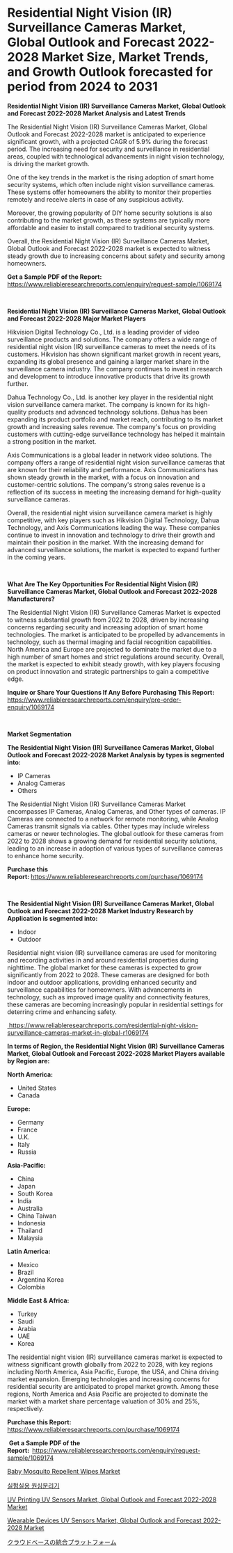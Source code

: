<p><h1>Residential Night Vision (IR) Surveillance Cameras Market, Global Outlook and Forecast 2022-2028 Market Size, Market Trends, and Growth Outlook forecasted for period from 2024 to 2031</h1></p><p><strong>Residential Night Vision (IR) Surveillance Cameras Market, Global Outlook and Forecast 2022-2028 Market Analysis and Latest Trends</strong></p>
<p><p>The Residential Night Vision (IR) Surveillance Cameras Market, Global Outlook and Forecast 2022-2028 market is anticipated to experience significant growth, with a projected CAGR of 5.9% during the forecast period. The increasing need for security and surveillance in residential areas, coupled with technological advancements in night vision technology, is driving the market growth.</p><p>One of the key trends in the market is the rising adoption of smart home security systems, which often include night vision surveillance cameras. These systems offer homeowners the ability to monitor their properties remotely and receive alerts in case of any suspicious activity.</p><p>Moreover, the growing popularity of DIY home security solutions is also contributing to the market growth, as these systems are typically more affordable and easier to install compared to traditional security systems.</p><p>Overall, the Residential Night Vision (IR) Surveillance Cameras Market, Global Outlook and Forecast 2022-2028 market is expected to witness steady growth due to increasing concerns about safety and security among homeowners.</p></p>
<p><strong>Get a Sample PDF of the Report:&nbsp;</strong> <a href="https://www.reliableresearchreports.com/enquiry/request-sample/1069174">https://www.reliableresearchreports.com/enquiry/request-sample/1069174</a></p>
<p>&nbsp;</p>
<p><strong>Residential Night Vision (IR) Surveillance Cameras Market, Global Outlook and Forecast 2022-2028 Major Market Players</strong></p>
<p><p>Hikvision Digital Technology Co., Ltd. is a leading provider of video surveillance products and solutions. The company offers a wide range of residential night vision (IR) surveillance cameras to meet the needs of its customers. Hikvision has shown significant market growth in recent years, expanding its global presence and gaining a larger market share in the surveillance camera industry. The company continues to invest in research and development to introduce innovative products that drive its growth further.</p><p>Dahua Technology Co., Ltd. is another key player in the residential night vision surveillance camera market. The company is known for its high-quality products and advanced technology solutions. Dahua has been expanding its product portfolio and market reach, contributing to its market growth and increasing sales revenue. The company's focus on providing customers with cutting-edge surveillance technology has helped it maintain a strong position in the market.</p><p>Axis Communications is a global leader in network video solutions. The company offers a range of residential night vision surveillance cameras that are known for their reliability and performance. Axis Communications has shown steady growth in the market, with a focus on innovation and customer-centric solutions. The company's strong sales revenue is a reflection of its success in meeting the increasing demand for high-quality surveillance cameras.</p><p>Overall, the residential night vision surveillance camera market is highly competitive, with key players such as Hikvision Digital Technology, Dahua Technology, and Axis Communications leading the way. These companies continue to invest in innovation and technology to drive their growth and maintain their position in the market. With the increasing demand for advanced surveillance solutions, the market is expected to expand further in the coming years.</p></p>
<p>&nbsp;</p>
<p><strong>What Are The Key Opportunities For Residential Night Vision (IR) Surveillance Cameras Market, Global Outlook and Forecast 2022-2028 Manufacturers?</strong></p>
<p><p>The Residential Night Vision (IR) Surveillance Cameras Market is expected to witness substantial growth from 2022 to 2028, driven by increasing concerns regarding security and increasing adoption of smart home technologies. The market is anticipated to be propelled by advancements in technology, such as thermal imaging and facial recognition capabilities. North America and Europe are projected to dominate the market due to a high number of smart homes and strict regulations around security. Overall, the market is expected to exhibit steady growth, with key players focusing on product innovation and strategic partnerships to gain a competitive edge.</p></p>
<p><strong>Inquire or Share Your Questions If Any Before Purchasing This Report:</strong> <a href="https://www.reliableresearchreports.com/enquiry/pre-order-enquiry/1069174">https://www.reliableresearchreports.com/enquiry/pre-order-enquiry/1069174</a></p>
<p>&nbsp;</p>
<p><strong>Market Segmentation</strong></p>
<p><strong>The Residential Night Vision (IR) Surveillance Cameras Market, Global Outlook and Forecast 2022-2028 Market Analysis by types is segmented into:</strong></p>
<p><ul><li>IP Cameras</li><li>Analog Cameras</li><li>Others</li></ul></p>
<p><p>The Residential Night Vision (IR) Surveillance Cameras Market encompasses IP Cameras, Analog Cameras, and Other types of cameras. IP Cameras are connected to a network for remote monitoring, while Analog Cameras transmit signals via cables. Other types may include wireless cameras or newer technologies. The global outlook for these cameras from 2022 to 2028 shows a growing demand for residential security solutions, leading to an increase in adoption of various types of surveillance cameras to enhance home security.</p></p>
<p><strong>Purchase this Report:&nbsp;</strong><a href="https://www.reliableresearchreports.com/purchase/1069174">https://www.reliableresearchreports.com/purchase/1069174</a></p>
<p>&nbsp;</p>
<p><strong>The Residential Night Vision (IR) Surveillance Cameras Market, Global Outlook and Forecast 2022-2028 Market Industry Research by Application is segmented into:</strong></p>
<p><ul><li>Indoor</li><li>Outdoor</li></ul></p>
<p><p>Residential night vision (IR) surveillance cameras are used for monitoring and recording activities in and around residential properties during nighttime. The global market for these cameras is expected to grow significantly from 2022 to 2028. These cameras are designed for both indoor and outdoor applications, providing enhanced security and surveillance capabilities for homeowners. With advancements in technology, such as improved image quality and connectivity features, these cameras are becoming increasingly popular in residential settings for deterring crime and enhancing safety.</p></p>
<p><a href="https://www.reliableresearchreports.com/residential-night-vision-surveillance-cameras-market-in-global-r1069174">&nbsp;https://www.reliableresearchreports.com/residential-night-vision-surveillance-cameras-market-in-global-r1069174</a></p>
<p><strong>In terms of Region, the Residential Night Vision (IR) Surveillance Cameras Market, Global Outlook and Forecast 2022-2028 Market Players available by Region are:</strong></p>
<p>
    <p> <strong> North America: </strong>
        <ul>
            <li>United States</li>
            <li>Canada</li>
        </ul>
        </p> 
    <p> <strong> Europe: </strong>
        <ul>
            <li>Germany</li>
            <li>France</li>
            <li>U.K.</li>
            <li>Italy</li>
            <li>Russia</li>
        </ul>
        </p> 
    <p> <strong> Asia-Pacific: </strong>
        <ul>
            <li>China</li>
            <li>Japan</li>
            <li>South Korea</li>
            <li>India</li>
            <li>Australia</li>
            <li>China Taiwan</li>
            <li>Indonesia</li>
            <li>Thailand</li>
            <li>Malaysia</li>
        </ul>
        </p> 
    <p> <strong> Latin America: </strong>
        <ul>
            <li>Mexico</li>
            <li>Brazil</li>
            <li>Argentina Korea</li>
            <li>Colombia</li>
        </ul>
        </p> 
    <p> <strong> Middle East & Africa: </strong>
        <ul>
            <li>Turkey</li>
            <li>Saudi</li>
            <li>Arabia</li>
            <li>UAE</li>
            <li>Korea</li>
        </ul>
    </p>
    </p>
<p><p>The residential night vision (IR) surveillance cameras market is expected to witness significant growth globally from 2022 to 2028, with key regions including North America, Asia Pacific, Europe, the USA, and China driving market expansion. Emerging technologies and increasing concerns for residential security are anticipated to propel market growth. Among these regions, North America and Asia Pacific are projected to dominate the market with a market share percentage valuation of 30% and 25%, respectively.</p></p>
<p><strong>Purchase this Report: </strong><a href="https://www.reliableresearchreports.com/purchase/1069174">https://www.reliableresearchreports.com/purchase/1069174</a></p>
<p>&nbsp;<strong>Get a Sample PDF of the Report:&nbsp;&nbsp;</strong><a href="https://www.reliableresearchreports.com/enquiry/request-sample/1069174">https://www.reliableresearchreports.com/enquiry/request-sample/1069174</a></p>
<p><strong></strong></p>
<p><p><a href="https://issuu.com/reportprime-2/docs/baby-mosquito-repellent-wipes-market-size-2030.ppt">Baby Mosquito Repellent Wipes Market</a></p><p><a href="https://github.com/JosefaRice/Market-Research-Report-List-1/blob/main/497503679373.md">실험실용 원심분리기</a></p><p><a href="https://github.com/ZackaryHalvorson2023/Market-Research-Report-List-1/blob/main/uv-printing-uv-sensors-market-global-outlook-and-forecast-2022-2028-market.md">UV Printing UV Sensors Market, Global Outlook and Forecast 2022-2028 Market</a></p><p><a href="https://github.com/DeonteStanton2023/Market-Research-Report-List-1/blob/main/wearable-devices-uv-sensors-market-global-outlook-and-forecast-2022-2028-market.md">Wearable Devices UV Sensors Market, Global Outlook and Forecast 2022-2028 Market</a></p><p><a href="https://github.com/RudySimonis2023/Market-Research-Report-List-1/blob/main/370283985749.md">クラウドベースの統合プラットフォーム</a></p></p>
